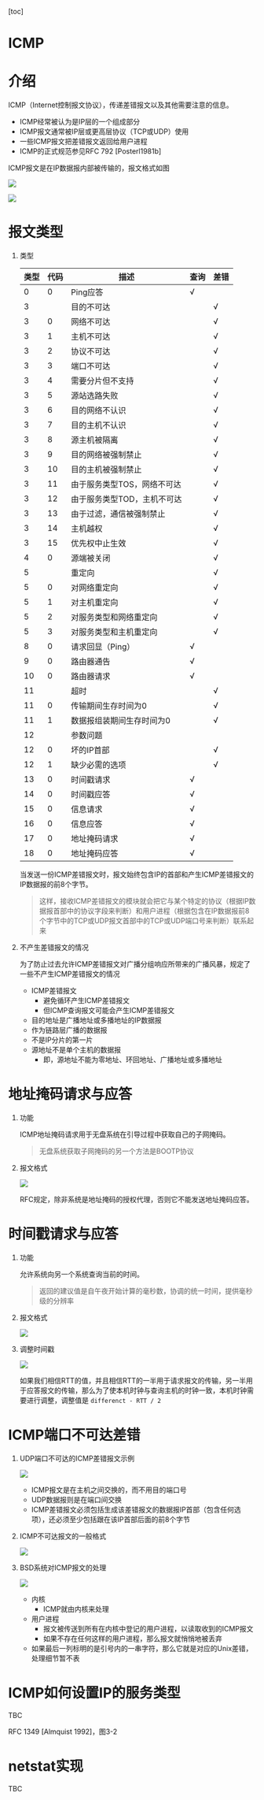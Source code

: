 [toc]

# ICMP 

# 介绍

ICMP（Internet控制报文协议），传递差错报文以及其他需要注意的信息。

* ICMP经常被认为是IP层的一个组成部分
* ICMP报文通常被IP层或更高层协议（TCP或UDP）使用
* 一些ICMP报文把差错报文返回给用户进程
* ICMP的正式规范参见RFC 792 [Posterl1981b]

ICMP报文是在IP数据报内部被传输的，报文格式如图

![](media/15484879667903.jpg)

![](media/15484880655677.jpg)

# 报文类型

1. 类型

	| 类型 | 代码 | 描述 | 查询 | 差错 |
	| --- | --- | --- | --- | --- |
	| 0 | 0 | Ping应答 | √ |  |
	| 3 |   | 目的不可达 |  | √ |
	| 3 | 0 | 网络不可达 |  | √ |
	| 3 | 1 | 主机不可达 |  | √ |
	| 3 | 2 | 协议不可达 |  | √ |
	| 3 | 3 | 端口不可达 |  | √ |
	| 3 | 4 | 需要分片但不支持 |  | √ |
	| 3 | 5 | 源站选路失败 |  | √ |
	| 3 | 6 | 目的网络不认识 |  | √ |
	| 3 | 7 | 目的主机不认识 |  | √ |
	| 3 | 8 | 源主机被隔离 |  | √ |
	| 3 | 9 | 目的网络被强制禁止 |  | √ |
	| 3 | 10 | 目的主机被强制禁止 |  | √ |
	| 3 | 11 | 由于服务类型TOS，网络不可达 |  | √ |
	| 3 | 12 | 由于服务类型TOD，主机不可达 |  | √ |
	| 3 | 13 | 由于过滤，通信被强制禁止 |  | √ |
	| 3 | 14 | 主机越权 |  | √ |
	| 3 | 15 | 优先权中止生效 |  | √ |
	| 4 | 0 | 源端被关闭 |  | √ |
	| 5 |  | 重定向 |  | √ |
	| 5 | 0 | 对网络重定向 |  | √ |
	| 5 | 1 | 对主机重定向 |  | √ |
	| 5 | 2 | 对服务类型和网络重定向 |  | √ |
	| 5 | 3 | 对服务类型和主机重定向 |  | √ |
	| 8 | 0 | 请求回显（Ping） | √ |   |
	| 9 | 0 | 路由器通告 | √ |  |
	| 10 | 0 | 路由器请求 | √ |   |
	| 11 |  | 超时 |  | √ |
	| 11 | 0 | 传输期间生存时间为0 |  | √ |
	| 11 | 1 | 数据报组装期间生存时间为0 |  | √ |
	| 12 |  | 参数问题 |  |   |
	| 12 | 0 | 坏的IP首部 |  | √ |
	| 12 | 1 | 缺少必需的选项 |  | √ |
	| 13 | 0 | 时间戳请求 | √ |  |
	| 14 | 0 | 时间戳应答 | √ |  |
	| 15 | 0 | 信息请求 | √ |  |
	| 16 | 0 | 信息应答 | √ |  |
	| 17 | 0 | 地址掩码请求 | √ |  |
	| 18 | 0 | 地址掩码应答 | √ |  |

	当发送一份ICMP差错报文时，报文始终包含IP的首部和产生ICMP差错报文的IP数据报的前8个字节。

	> 这样，接收ICMP差错报文的模块就会把它与某个特定的协议（根据IP数据报首部中的协议字段来判断）和用户进程（根据包含在IP数据报前8个字节中的TCP或UDP报文首部中的TCP或UDP端口号来判断）联系起来

2. 不产生差错报文的情况

	为了防止过去允许ICMP差错报文对广播分组响应所带来的广播风暴，规定了一些不产生ICMP差错报文的情况

	* ICMP差错报文
		* 避免循环产生ICMP差错报文
		* 但ICMP查询报文可能会产生ICMP差错报文	* 目的地址是广播地址或多播地址的IP数据报	* 作为链路层广播的数据报	* 不是IP分片的第一片	* 源地址不是单个主机的数据报
		* 即，源地址不能为零地址、环回地址、广播地址或多播地址
	
# 地址掩码请求与应答

1. 功能

	ICMP地址掩码请求用于无盘系统在引导过程中获取自己的子网掩码。

	> 无盘系统获取子网掩码的另一个方法是BOOTP协议

2. 报文格式

	![](media/15484894654398.jpg)

	RFC规定，除非系统是地址掩码的授权代理，否则它不能发送地址掩码应答。

# 时间戳请求与应答

1. 功能

	允许系统向另一个系统查询当前的时间。

	> 返回的建议值是自午夜开始计算的毫秒数，协调的统一时间，提供毫秒级的分辨率

2. 报文格式

	![](media/15484903518115.jpg)

3. 调整时间戳

	![](media/15484905972957.jpg)

	如果我们相信RTT的值，并且相信RTT的一半用于请求报文的传输，另一半用于应答报文的传输，那么为了使本机时钟与查询主机的时钟一致，本机时钟需要进行调整，调整值是 `differenct - RTT / 2`

# ICMP端口不可达差错

1. UDP端口不可达的ICMP差错报文示例

	![](media/15484910292558.jpg)

	* ICMP报文是在主机之间交换的，而不用目的端口号
	* UDP数据报则是在端口间交换
	* ICMP差错报文必须包括生成该差错报文的数据报IP首部（包含任何选项），还必须至少包括跟在该IP首部后面的前8个字节

2. ICMP不可达报文的一般格式

	![](media/15484912232840.jpg)

3. BSD系统对ICMP报文的处理

	![](media/15484914413617.jpg)

	* 内核
		* ICMP就由内核来处理
	* 用户进程
		* 报文被传送到所有在内核中登记的用户进程，以读取收到的ICMP报文
		* 如果不存在任何这样的用户进程，那么报文就悄悄地被丢弃
	* 如果最后一列标明的是引号内的一串字符，那么它就是对应的Unix差错，处理细节暂不表

# ICMP如何设置IP的服务类型

TBC

RFC 1349 [Almquist 1992]，图3-2

# netstat实现

TBC


